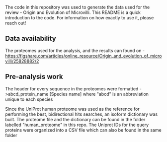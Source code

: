 The code in this repository was used to generate the data used for the review - Origin and Evolution of Microvilli. 
This README is a quick introduction to the code. For information on how exactly to use it, please reach out!

## Data availability
The proteomes used for the analysis, and the results can found on - https://figshare.com/articles/online_resource/Origin_and_evolution_of_microvilli/25828882/2

## Pre-analysis work
The header for every sequence in the proteomes were formatted - >abcd_protein_name [Species name] where "abcd" is an abbreviation unique to each species

Since the UniProt human proteome was used as the reference for performing the best, bidirectional hits searches, an isoform dictionary was built. The proteome file and the dictionary can be found in the folder labelled "human_proteome" in this repo. The Uniprot IDs for the query proteins were organized into a CSV file which can also be found in the same folder
